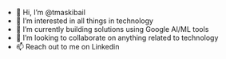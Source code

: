 - 👋 Hi, I’m @tmaskibail
- 👀 I’m interested in all things in technology
- 🌱 I’m currently building solutions using Google AI/ML tools 
- 💞️ I’m looking to collaborate on anything related to technology
- 📫 Reach out to me on Linkedin

<!---
tmaskibail/tmaskibail is a ✨ special ✨ repository because its `README.md` (this file) appears on your GitHub profile.
You can click the Preview link to take a look at your changes.
--->
